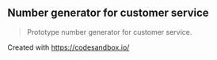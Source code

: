 ## Number generator for customer service

> Prototype number generator for customer service.

Created with https://codesandbox.io/
